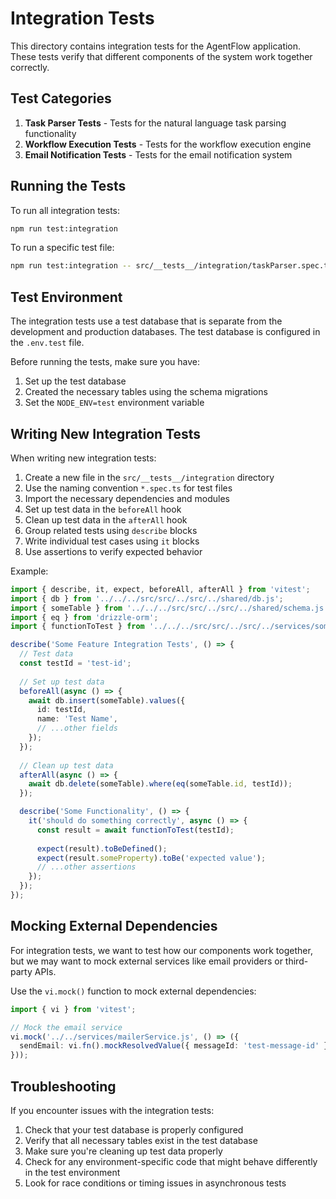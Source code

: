 # Integration Tests

This directory contains integration tests for the AgentFlow application. These tests verify that different components of the system work together correctly.

## Test Categories

1. **Task Parser Tests** - Tests for the natural language task parsing functionality
2. **Workflow Execution Tests** - Tests for the workflow execution engine
3. **Email Notification Tests** - Tests for the email notification system

## Running the Tests

To run all integration tests:

```bash
npm run test:integration
```

To run a specific test file:

```bash
npm run test:integration -- src/__tests__/integration/taskParser.spec.ts
```

## Test Environment

The integration tests use a test database that is separate from the development and production databases. The test database is configured in the `.env.test` file.

Before running the tests, make sure you have:

1. Set up the test database
2. Created the necessary tables using the schema migrations
3. Set the `NODE_ENV=test` environment variable

## Writing New Integration Tests

When writing new integration tests:

1. Create a new file in the `src/__tests__/integration` directory
2. Use the naming convention `*.spec.ts` for test files
3. Import the necessary dependencies and modules
4. Set up test data in the `beforeAll` hook
5. Clean up test data in the `afterAll` hook
6. Group related tests using `describe` blocks
7. Write individual test cases using `it` blocks
8. Use assertions to verify expected behavior

Example:

```typescript
import { describe, it, expect, beforeAll, afterAll } from 'vitest';
import { db } from '../../../src/src/../src/../shared/db.js';
import { someTable } from '../../../src/src/../src/../shared/schema.js';
import { eq } from 'drizzle-orm';
import { functionToTest } from '../../../src/src/../src/../services/someService.js';

describe('Some Feature Integration Tests', () => {
  // Test data
  const testId = 'test-id';
  
  // Set up test data
  beforeAll(async () => {
    await db.insert(someTable).values({
      id: testId,
      name: 'Test Name',
      // ...other fields
    });
  });
  
  // Clean up test data
  afterAll(async () => {
    await db.delete(someTable).where(eq(someTable.id, testId));
  });

  describe('Some Functionality', () => {
    it('should do something correctly', async () => {
      const result = await functionToTest(testId);
      
      expect(result).toBeDefined();
      expect(result.someProperty).toBe('expected value');
      // ...other assertions
    });
  });
});
```

## Mocking External Dependencies

For integration tests, we want to test how our components work together, but we may want to mock external services like email providers or third-party APIs.

Use the `vi.mock()` function to mock external dependencies:

```typescript
import { vi } from 'vitest';

// Mock the email service
vi.mock('../../services/mailerService.js', () => ({
  sendEmail: vi.fn().mockResolvedValue({ messageId: 'test-message-id' })
}));
```

## Troubleshooting

If you encounter issues with the integration tests:

1. Check that your test database is properly configured
2. Verify that all necessary tables exist in the test database
3. Make sure you're cleaning up test data properly
4. Check for any environment-specific code that might behave differently in the test environment
5. Look for race conditions or timing issues in asynchronous tests

